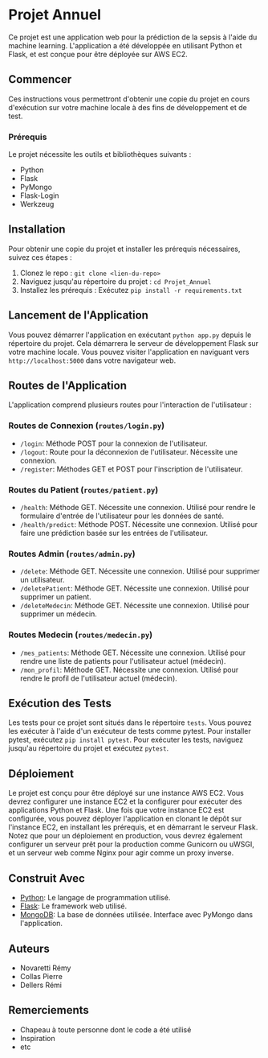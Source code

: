 # Projet Annuel

Ce projet est une application web pour la prédiction de la sepsis à l'aide du machine learning. L'application a été développée en utilisant Python et Flask, et est conçue pour être déployée sur AWS EC2.

## Commencer

Ces instructions vous permettront d'obtenir une copie du projet en cours d'exécution sur votre machine locale à des fins de développement et de test.

### Prérequis

Le projet nécessite les outils et bibliothèques suivants :

- Python
- Flask
- PyMongo
- Flask-Login
- Werkzeug

## Installation

Pour obtenir une copie du projet et installer les prérequis nécessaires, suivez ces étapes :

1. Clonez le repo : `git clone <lien-du-repo>`
2. Naviguez jusqu'au répertoire du projet : `cd Projet_Annuel`
3. Installez les prérequis : Exécutez `pip install -r requirements.txt`

## Lancement de l'Application

Vous pouvez démarrer l'application en exécutant `python app.py` depuis le répertoire du projet. Cela démarrera le serveur de développement Flask sur votre machine locale. Vous pouvez visiter l'application en naviguant vers `http://localhost:5000` dans votre navigateur web.

## Routes de l'Application

L'application comprend plusieurs routes pour l'interaction de l'utilisateur :

### Routes de Connexion (`routes/login.py`)

- `/login`: Méthode POST pour la connexion de l'utilisateur.
- `/logout`: Route pour la déconnexion de l'utilisateur. Nécessite une connexion.
- `/register`: Méthodes GET et POST pour l'inscription de l'utilisateur.

### Routes du Patient (`routes/patient.py`)

- `/health`: Méthode GET. Nécessite une connexion. Utilisé pour rendre le formulaire d'entrée de l'utilisateur pour les données de santé.
- `/health/predict`: Méthode POST. Nécessite une connexion. Utilisé pour faire une prédiction basée sur les entrées de l'utilisateur.

### Routes Admin (`routes/admin.py`)

- `/delete`: Méthode GET. Nécessite une connexion. Utilisé pour supprimer un utilisateur.
- `/deletePatient`: Méthode GET. Nécessite une connexion. Utilisé pour supprimer un patient.
- `/deleteMedecin`: Méthode GET. Nécessite une connexion. Utilisé pour supprimer un médecin.

### Routes Medecin (`routes/medecin.py`)

- `/mes_patients`: Méthode GET. Nécessite une connexion. Utilisé pour rendre une liste de patients pour l'utilisateur actuel (médecin).
- `/mon_profil`: Méthode GET. Nécessite une connexion. Utilisé pour rendre le profil de l'utilisateur actuel (médecin).

## Exécution des Tests

Les tests pour ce projet sont situés dans le répertoire `tests`. Vous pouvez les exécuter à l'aide d'un exécuteur de tests comme pytest. Pour installer pytest, exécutez `pip install pytest`. Pour exécuter les tests, naviguez jusqu'au répertoire du projet et exécutez `pytest`.

## Déploiement

Le projet est conçu pour être déployé sur une instance AWS EC2. Vous devrez configurer une instance EC2 et la configurer pour exécuter des applications Python et Flask. Une fois que votre instance EC2 est configurée, vous pouvez déployer l'application en clonant le dépôt sur l'instance EC2, en installant les prérequis, et en démarrant le serveur Flask. Notez que pour un déploiement en production, vous devrez également configurer un serveur prêt pour la production comme Gunicorn ou uWSGI, et un serveur web comme Nginx pour agir comme un proxy inverse.

## Construit Avec

- [Python](https://www.python.org/): Le langage de programmation utilisé.
- [Flask](https://flask.palletsprojects.com/): Le framework web utilisé.
- [MongoDB](https://www.mongodb.com/): La base de données utilisée. Interface avec PyMongo dans l'application.

## Auteurs

- Novaretti Rémy
- Collas Pierre
- Dellers Rémi

## Remerciements

- Chapeau à toute personne dont le code a été utilisé
- Inspiration
- etc



